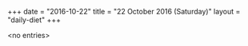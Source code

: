 +++
date = "2016-10-22"
title = "22 October 2016 (Saturday)"
layout = "daily-diet"
+++


\<no entries\>
